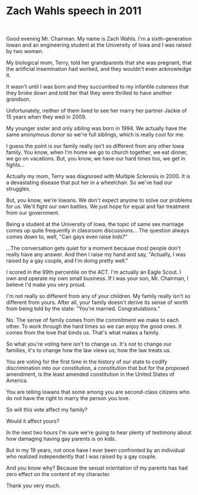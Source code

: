 # Zach Wahls speech in 2011

&nbsp;

Good evening Mr. Chairman. My name is Zach Wahls. I'm a sixth-generation Iowan and an engineering student at the University of Iowa and I was raised by two women.

My biological mom, Terry, told her grandparents that she was pregnant, that the artificial insemination had worked, and they wouldn't even acknowledge it.

It wasn't until I was born and they succumbed to my infantile cuteness that they broke down and told her that they were thrilled to have another grandson.

Unfortunately, neither of them lived to see her marry her partner Jackie of 15 years when they wed in 2009.

My younger sister and only sibling was born in 1994. We actually have the same anonymous donor so we're full siblings, which is really cool for me.

I guess the point is our family really isn't so different from any other Iowa family. You know, when I'm home we go to church together, we eat dinner, we go on vacations. But, you know, we have our hard times too, we get in fights...

Actually my mom, Terry was diagnosed with Multiple Sclerosis in 2000. It is a devastating disease that put her in a wheelchair. So we've had our struggles.

But, you know, we're Iowans. We don't expect anyone to solve our problems for us. We'll fight our own battles. We just hope for equal and fair treatment from our government.

Being a student at the University of Iowa, the topic of same sex marriage comes up quite frequently in classroom discussions... The question always comes down to, well, "Can gays even raise kids?"

...The conversation gets quiet for a moment because most people don't really have any answer. And then I raise my hand and say, "Actually, I was raised by a gay couple, and I'm doing pretty well."

I scored in the 99th percentile on the ACT. I'm actually an Eagle Scout. I own and operate my own small business. If I was your son, Mr. Chairman, I believe I'd make you very proud.

I'm not really so different from any of your children. My family really isn't so different from yours. After all, your family doesn't derive its sense of worth from being told by the state: "You're married. Congratulations."

No. The sense of family comes from the commitment we make to each other. To work through the hard times so we can enjoy the good ones. It comes from the love that binds us. That's what makes a family.

So what you're voting here isn't to change us. It's not to change our families, it's to change how the law views us; how the law treats us.

You are voting for the first time in the history of our state to codify discrimination into our constitution, a constitution that but for the proposed amendment, is the least amended constitution in the United States of America.

You are telling Iowans that some among you are second-class citizens who do not have the right to marry the person you love.

So will this vote affect my family?

Would it affect yours?

In the next two hours I'm sure we're going to hear plenty of testimony about how damaging having gay parents is on kids.

But in my 19 years, not once have I ever been confronted by an individual who realized independently that I was raised by a gay couple.

And you know why? Because the sexual orientation of my parents has had zero effect on the content of my character.

Thank you very much.
